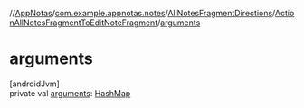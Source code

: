 //[AppNotas](../../../../index.md)/[com.example.appnotas.notes](../../index.md)/[AllNotesFragmentDirections](../index.md)/[ActionAllNotesFragmentToEditNoteFragment](index.md)/[arguments](arguments.md)

# arguments

[androidJvm]\
private val [arguments](arguments.md): [HashMap](https://developer.android.com/reference/kotlin/java/util/HashMap.html)
